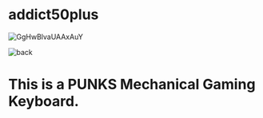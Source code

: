 # addict50plus
![GgHwBlvaUAAxAuY](https://github.com/user-attachments/assets/369db00c-d21e-4351-965b-cc6ec5533ef0)

![back](https://github.com/user-attachments/assets/74857b51-bd84-4b05-b040-6a4c80144de9)

# This is a PUNKS Mechanical Gaming Keyboard.
